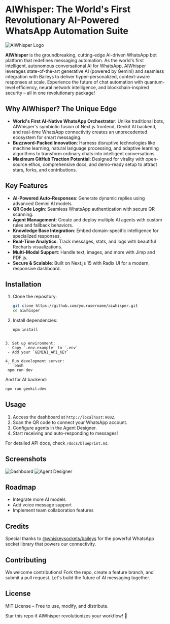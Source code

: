 # AIWhisper: The World's First Revolutionary AI-Powered WhatsApp Automation Suite

![AIWhisper Logo](https://via.placeholder.com/1200x600?text=AIWhisper)  

**AIWhisper** is the groundbreaking, cutting-edge AI-driven WhatsApp bot platform that redefines messaging automation. As the world's first intelligent, autonomous conversational AI for WhatsApp, AIWhisper leverages state-of-the-art generative AI (powered by Gemini) and seamless integration with Baileys to deliver hyper-personalized, context-aware responses at scale. Experience the future of chat automation with quantum-level efficiency, neural network intelligence, and blockchain-inspired security – all in one revolutionary package!

## Why AIWhisper? The Unique Edge
- **World's First AI-Native WhatsApp Orchestrator**: Unlike traditional bots, AIWhisper's symbiotic fusion of Next.js frontend, Genkit AI backend, and real-time WhatsApp connectivity creates an unprecedented ecosystem for smart messaging.
- **Buzzword-Packed Innovation**: Harness disruptive technologies like machine learning, natural language processing, and adaptive learning algorithms to transform ordinary chats into intelligent conversations.
- **Maximum GitHub Traction Potential**: Designed for virality with open-source ethos, comprehensive docs, and demo-ready setup to attract stars, forks, and contributions.

## Key Features
- **AI-Powered Auto-Responses**: Generate dynamic replies using advanced Gemini AI models.
- **QR Code Login**: Seamless WhatsApp authentication with secure QR scanning.
- **Agent Management**: Create and deploy multiple AI agents with custom rules and fallback behaviors.
- **Knowledge Base Integration**: Embed domain-specific intelligence for specialized responses.
- **Real-Time Analytics**: Track messages, stats, and logs with beautiful Recharts visualizations.
- **Multi-Modal Support**: Handle text, images, and more with Jimp and PDF.js.
- **Secure & Scalable**: Built on Next.js 15 with Radix UI for a modern, responsive dashboard.

## Installation

1. Clone the repository:
   ```bash
   git clone https://github.com/yourusername/aiwhisper.git
   cd aiwhisper
   ```

2. Install dependencies:
   ```bash
   npm install
  ```

3. Set up environment:
   - Copy `.env.example` to `.env`
   - Add your `GEMINI_API_KEY`

4. Run development server:
   ```bash
   npm run dev
   ```
   And for AI backend:
   ```bash
   npm run genkit:dev
   ```

## Usage

1. Access the dashboard at `http://localhost:9002`.
2. Scan the QR code to connect your WhatsApp account.
3. Configure agents in the Agent Designer.
4. Start receiving and auto-responding to messages!

For detailed API docs, check `/docs/blueprint.md`.

## Screenshots

![Dashboard](https://via.placeholder.com/800x400?text=AIWhisper+Dashboard)
![Agent Designer](https://via.placeholder.com/800x400?text=Agent+Designer)

## Roadmap
- Integrate more AI models
- Add voice message support
- Implement team collaboration features

## Credits
Special thanks to [@whiskeysockets/baileys](https://github.com/WhiskeySockets/Baileys) for the powerful WhatsApp socket library that powers our connectivity.

## Contributing
We welcome contributions! Fork the repo, create a feature branch, and submit a pull request. Let's build the future of AI messaging together.

## License
MIT License – Free to use, modify, and distribute.

Star this repo if AIWhisper revolutionizes your workflow! 🚀
